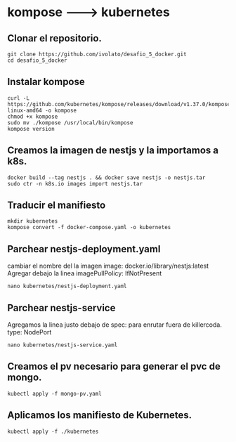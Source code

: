 # kompose ---> kubernetes

## Clonar el repositorio.
```
git clone https://github.com/ivolato/desafio_5_docker.git
cd desafio_5_docker
```

## Instalar kompose
```
curl -L https://github.com/kubernetes/kompose/releases/download/v1.37.0/kompose-linux-amd64 -o kompose
chmod +x kompose
sudo mv ./kompose /usr/local/bin/kompose
kompose version
```

## Creamos la imagen de nestjs y la importamos a k8s.
```
docker build --tag nestjs . && docker save nestjs -o nestjs.tar
sudo ctr -n k8s.io images import nestjs.tar
```

## Traducir el manifiesto
```
mkdir kubernetes
kompose convert -f docker-compose.yaml -o kubernetes
```

## Parchear nestjs-deployment.yaml
cambiar el nombre del la imagen
image: docker.io/library/nestjs:latest
Agregar debajo la linea
imagePullPolicy: IfNotPresent
```
nano kubernetes/nestjs-deployment.yaml
```

## Parchear nestjs-service
Agregamos la linea justo debajo de spec: para enrutar fuera de killercoda.
  type: NodePort
```
nano kubernetes/nestjs-service.yaml
```

## Creamos el pv necesario para generar el pvc de mongo.
```
kubectl apply -f mongo-pv.yaml
```

## Aplicamos los manifiesto de Kubernetes.
```
kubectl apply -f ./kubernetes
```